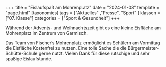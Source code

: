+++
title = "Eislaufspaß am Mohrenplatz"
date = "2024-01-08"
template = "page.html"
[taxonomies]
tags = ["Aktuelles" ,"Presse", "Sport" ]
klassen = ["07. Klasse"]
categories = ["Sport & Gesundheit"]
+++

Während der Advents- und Weihnachtszeit gibt es eine kleine Eisfläche am Mohrenplatz im
Zentrum von Garmisch.
<!-- more -->
Das Team von Fischer‘s Mohrenplatz ermöglicht es Schülern am Vormittag die Eisfläche
Kostenfrei zu nutzen.
Eine tolle Sache die die Bürgermeister-Schütte-Schule gerne nutzt.
Vielen Dank für diese rutschige und sehr spaßige Eislaufstunde.